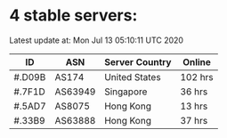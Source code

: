 # 4 stable servers:

Latest update at: Mon Jul 13 05:10:11 UTC 2020

| ID | ASN | Server Country | Online |
| -- | --- | -------------- | ------ |
| #.D09B | AS174 | United States | 102 hrs |
| #.7F1D | AS63949 | Singapore | 36 hrs |
| #.5AD7 | AS8075 | Hong Kong | 13 hrs |
| #.33B9 | AS63888 | Hong Kong | 37 hrs |

